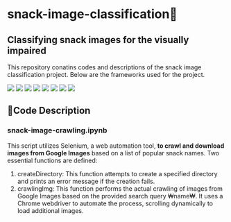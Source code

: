 # snack-image-classification🍪
## Classifying snack images for the visually impaired 
This repository conatins codes and descriptions of the snack image classification project. Below are the frameworks used for the project. 

<div align="left">
   <img src="https://img.shields.io/badge/Python-3776AB?style=flat-square&logo=Python&logoColor=white"/>
   <img src="https://img.shields.io/badge/Jupyter-F37626?style=flat-square&logo=Jupyter&logoColor=white"/>
   <img src="https://img.shields.io/badge/Selenium-43B02A?style=flat-square&logo=Selenium&logoColor=white"/>
   <img src="https://img.shields.io/badge/OpenCV-5C3EE8?style=flat-square&logo=OpenCV&logoColor=white"/>
   <img src="https://img.shields.io/badge/numpy-%23013243.svg?style=for-the-badge&logo=numpy&logoColor=white](https://img.shields.io/badge/NumPy-013243?style=flat-square&logo=NumPy&logoColor=white"/>
   <img src="https://img.shields.io/badge/pandas-%23150458.svg?style=for-the-badge&logo=pandas&logoColor=white"/>
   <img src="https://img.shields.io/badge/TensorFlow-%23FF6F00.svg?style=for-the-badge&logo=TensorFlow&logoColor=white"/>
   <img src="https://img.shields.io/badge/Keras-%23D00000.svg?style=for-the-badge&logo=Keras&logoColor=white"/>
</div>

## 📄Code Description
### snack-image-crawling.ipynb
This script utilizes Selenium, a web automation tool, **to crawl and download images from Google Images** based on a list of popular snack names.
Two essential functions are defined:
  1. createDirectory: This function attempts to create a specified directory and prints an error message if the creation fails.
  2. crawlingImg: This function performs the actual crawling of images from Google Images based on the provided search query ₩name₩. It uses a Chrome webdriver to automate the process, scrolling dynamically to load additional images.
